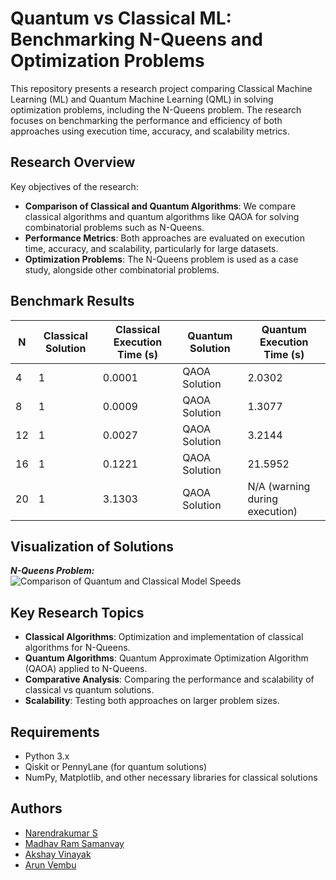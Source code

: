# Quantum vs Classical ML: Benchmarking N-Queens and Optimization Problems

This repository presents a research project comparing Classical Machine Learning (ML) and Quantum Machine Learning (QML) in solving optimization problems, including the N-Queens problem. The research focuses on benchmarking the performance and efficiency of both approaches using execution time, accuracy, and scalability metrics.

## Research Overview

Key objectives of the research:
- **Comparison of Classical and Quantum Algorithms**: We compare classical algorithms and quantum algorithms like QAOA for solving combinatorial problems such as N-Queens.
- **Performance Metrics**: Both approaches are evaluated on execution time, accuracy, and scalability, particularly for large datasets.
- **Optimization Problems**: The N-Queens problem is used as a case study, alongside other combinatorial problems.

## Benchmark Results

| N  | Classical Solution | Classical Execution Time (s) | Quantum Solution | Quantum Execution Time (s) |
|----|---------------------|-----------------------------|------------------|----------------------------|
| 4  | 1                   | 0.0001                      | QAOA Solution    | 2.0302                     |
| 8  | 1                   | 0.0009                      | QAOA Solution    | 1.3077                     |
| 12 | 1                   | 0.0027                      | QAOA Solution    | 3.2144                     |
| 16 | 1                   | 0.1221                      | QAOA Solution    | 21.5952                    |
| 20 | 1                   | 3.1303                      | QAOA Solution    | N/A (warning during execution) |

## Visualization of Solutions
***N-Queens Problem:***
![Comparison of Quantum and Classical Model Speeds](https://drive.google.com/uc?export=view&id=1zqCGIj4GsrlCd-cgPinDpzainy0X0jTC)

## Key Research Topics

- **Classical Algorithms**: Optimization and implementation of classical algorithms for N-Queens.
- **Quantum Algorithms**: Quantum Approximate Optimization Algorithm (QAOA) applied to N-Queens.
- **Comparative Analysis**: Comparing the performance and scalability of classical vs quantum solutions.
- **Scalability**: Testing both approaches on larger problem sizes.

## Requirements

- Python 3.x
- Qiskit or PennyLane (for quantum solutions)
- NumPy, Matplotlib, and other necessary libraries for classical solutions

## Authors

- [Narendrakumar S](https://github.com/Narendrakumar-Suresh)
- [Madhav Ram Samanvay](https://github.com/gvmadhavram)
- [Akshay Vinayak](https://github.com/GeraltofRivia001)
- [Arun Vembu](https://github.com/Av2901)

